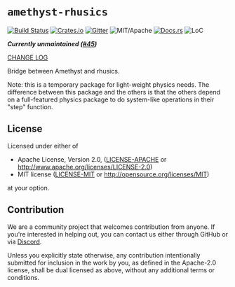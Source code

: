 # `amethyst-rhusics`

[![Build Status][bi]][bl] [![Crates.io][ci]][cl] [![Gitter][gi]][gl] ![MIT/Apache][li] [![Docs.rs][di]][dl] ![LoC][lo]

***Currently unmaintained ([#45](https://github.com/amethyst/amethyst-rhusics/issues/45))***

[bi]: https://travis-ci.org/amethyst/amethyst-rhusics.svg?branch=master
[bl]: https://travis-ci.org/amethyst/amethyst-rhusics

[ci]: https://img.shields.io/crates/v/amethyst-rhusics.svg
[cl]: https://crates.io/crates/amethyst-rhusics/

[li]: https://img.shields.io/crates/l/amethyst-rhusics.svg?maxAge=2592000

[di]: https://docs.rs/amethsyt-rhusics/badge.svg
[dl]: https://docs.rs/amethyst-rhusics/

[gi]: https://badges.gitter.im/amethyst/general.svg
[gl]: https://gitter.im/amethyst/general

[lo]: https://tokei.rs/b1/github/amethyst/amethyst-rhusics?category=code

[CHANGE LOG](CHANGELOG.md)

Bridge between Amethyst and rhusics.

Note: this is a temporary package for light-weight
physics needs. The difference between this package
and the others is that the others depend on a full-featured
physics package to do system-like operations in their "step"
function.

## License

Licensed under either of

 * Apache License, Version 2.0, ([LICENSE-APACHE](LICENSE-APACHE) or http://www.apache.org/licenses/LICENSE-2.0)
 * MIT license ([LICENSE-MIT](LICENSE-MIT) or http://opensource.org/licenses/MIT)

at your option.

## Contribution

We are a community project that welcomes contribution from anyone. If you're interested in helping out, you can contact
us either through GitHub or via [Discord](https://discord.gg/DmTaAN).

Unless you explicitly state otherwise, any contribution intentionally submitted
for inclusion in the work by you, as defined in the Apache-2.0 license, shall be dual licensed as above, without any
additional terms or conditions.

